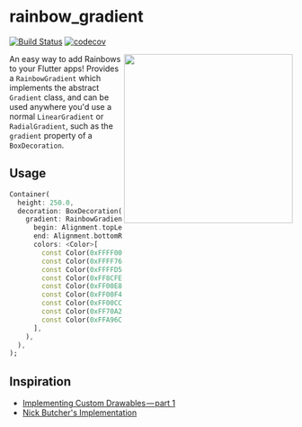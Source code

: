 # rainbow_gradient

[![Build Status](https://travis-ci.org/brianegan/rainbow_gradient.svg?branch=master)](https://travis-ci.org/brianegan/rainbow_gradient)  [![codecov](https://codecov.io/gh/brianegan/rainbow_gradient/branch/master/graph/badge.svg)](https://codecov.io/gh/brianegan/rainbow_gradient)

<img src="https://raw.githubusercontent.com/brianegan/rainbow_gradient/master/demo.png" align="right" width="300" />

An easy way to add Rainbows to your Flutter apps! Provides a `RainbowGradient` which implements the abstract 
`Gradient` class, and can be used anywhere you'd use a normal `LinearGradient` or `RadialGradient`, such as the
`gradient` property of a `BoxDecoration`.

## Usage

```dart
Container(
  height: 250.0,
  decoration: BoxDecoration(
    gradient: RainbowGradient(
      begin: Alignment.topLeft,
      end: Alignment.bottomRight,
      colors: <Color>[
        const Color(0xFFFF0064),
        const Color(0xFFFF7600),
        const Color(0xFFFFD500),
        const Color(0xFF8CFE00),
        const Color(0xFF00E86C),
        const Color(0xFF00F4F2),
        const Color(0xFF00CCFF),
        const Color(0xFF70A2FF),
        const Color(0xFFA96CFF),
      ],
    ),
  ),
);
```

## Inspiration

  * [Implementing Custom Drawables — part 1](https://blog.zen.ly/implementing-custom-drawables-part-1-5530a98cefc9)
  * [Nick Butcher's Implementation](https://twitter.com/crafty/status/1011922414983352320)
